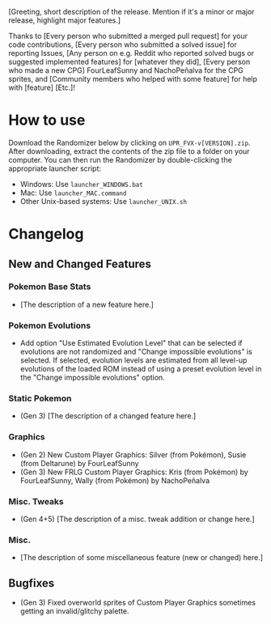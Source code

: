 <!-- This is a template for release notes. Everything in square brackets should be replaced. -->

[Greeting, short description of the release. Mention if it's a minor or major release, highlight major features.]

<!-- Any category below can be skipped if there are no people in it. -->
<!-- People on GitHub should be referred to using their ID with the @. E.g. @namehere. 
     For redditors, /u/namehere works for brevity. 
     For people from all other forums, their forum username should be used alongside the forum's name. E.g. "Jane Doe from Spriter's Resource". -->
Thanks to 
[Every person who submitted a merged pull request] for your code contributions,
[Every person who submitted a solved issue] for reporting Issues,
[Any person on e.g. Reddit who reported solved bugs or suggested implemented features] for [whatever they did],
[Every person who made a new CPG] FourLeafSunny and NachoPeñalva for the CPG sprites, and
[Community members who helped with some feature] for help with [feature]
[Etc.]!

# How to use

Download the Randomizer below by clicking on `UPR_FVX-v[VERSION].zip`. After downloading, extract the contents of the 
zip file to a folder on your computer. You can then run the Randomizer by double-clicking the appropriate launcher script:

- Windows: Use `launcher_WINDOWS.bat`
- Mac: Use `launcher_MAC.command`
- Other Unix-based systems: Use `launcher_UNIX.sh`

# Changelog
## New and Changed Features
<!-- Group features by the tabs by where they appear in the GUI. Namely, use the names of the boxed categories (not necessarily the same as the tab names) -->
<!-- Below are some example features. They are not expansive, because it is annoying to remove a dozen categories that don't have any new/changed features this release. -->
<!-- (Gen [N]) can be used to denote a feature or bugfix only is relevant when randomizing certain Generations, and (GUI) for GUI stuff. -->

### Pokemon Base Stats
- [The description of a new feature here.]

### Pokemon Evolutions
- Add option "Use Estimated Evolution Level" that can be selected if evolutions are not randomized and "Change impossible evolutions" is
  selected. If selected, evolution levels are estimated from all level-up evolutions of the loaded ROM instead
  of using a preset evolution level in the "Change impossible evolutions" option.

### Static Pokemon
- (Gen 3) [The description of a changed feature here.]

### Graphics
- (Gen 2) New Custom Player Graphics: Silver (from Pokémon), Susie (from Deltarune) by FourLeafSunny
- (Gen 3) New FRLG Custom Player Graphics: Kris (from Pokémon) by FourLeafSunny, Wally (from Pokémon) by NachoPeñalva

### Misc. Tweaks
- (Gen 4+5) [The description of a misc. tweak addition or change here.]

<!-- Features that don't fit in any of the GUI tabs go in "Misc.". Not to be confused with "Misc. Tweaks". -->
### Misc.
- [The description of some miscellaneous feature (new or changed) here.]

## Bugfixes
- (Gen 3) Fixed overworld sprites of Custom Player Graphics sometimes getting an invalid/glitchy palette.
